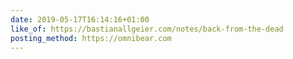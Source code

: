 ```yaml
---
date: 2019-05-17T16:14:16+01:00
like_of: https://bastianallgeier.com/notes/back-from-the-dead
posting_method: https://omnibear.com
---
```

